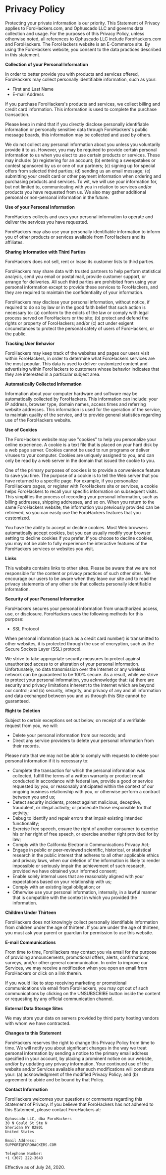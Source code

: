 <!-- status: Published -->
<!-- created: 2020-07-24 13:37:00+00:00 -->
<!-- language: en -->
<!-- title: Privacy Policy -->

# Privacy Policy

Protecting your private information is our priority. This Statement of Privacy applies to ForoHackers.com, and Ophuscado LLC and governs data collection and usage. For the purposes of this Privacy Policy, unless otherwise noted, all references to Ophuscado LLC include ForoHackers.com and ForoHackers. The ForoHackers website is an E-Commerce site. By using the ForoHackers website, you consent to the data practices described in this statement.

**Collection of your Personal Information**

In order to better provide you with products and services offered, ForoHackers may collect personally identifiable information, such as your:

- First and Last Name
- E-mail Address

If you purchase ForoHackers's products and services, we collect billing and credit card information. This information is used to complete the purchase transaction.

Please keep in mind that if you directly disclose personally identifiable information or personally sensitive data through ForoHackers's public message boards, this information may be collected and used by others.

We do not collect any personal information about you unless you voluntarily provide it to us. However, you may be required to provide certain personal information to us when you elect to use certain products or services. These may include: (a) registering for an account; (b) entering a sweepstakes or contest sponsored by us or one of our partners; (c) signing up for special offers from selected third parties; (d) sending us an email message; (e) submitting your credit card or other payment information when ordering and purchasing products and services. To wit, we will use your information for, but not limited to, communicating with you in relation to services and/or products you have requested from us. We also may gather additional personal or non-personal information in the future.

**Use of your Personal Information**

ForoHackers collects and uses your personal information to operate and deliver the services you have requested.

ForoHackers may also use your personally identifiable information to inform you of other products or services available from ForoHackers and its affiliates.

**Sharing Information with Third Parties**

ForoHackers does not sell, rent or lease its customer lists to third parties.

ForoHackers may share data with trusted partners to help perform statistical analysis, send you email or postal mail, provide customer support, or arrange for deliveries. All such third parties are prohibited from using your personal information except to provide these services to ForoHackers, and they are required to maintain the confidentiality of your information.

ForoHackers may disclose your personal information, without notice, if required to do so by law or in the good faith belief that such action is necessary to: (a) conform to the edicts of the law or comply with legal process served on ForoHackers or the site; (b) protect and defend the rights or property of ForoHackers; and/or (c) act under exigent circumstances to protect the personal safety of users of ForoHackers, or the public.

**Tracking User Behavior**

ForoHackers may keep track of the websites and pages our users visit within ForoHackers, in order to determine what ForoHackers services are the most popular. This data is used to deliver customized content and advertising within ForoHackers to customers whose behavior indicates that they are interested in a particular subject area.

**Automatically Collected Information**

Information about your computer hardware and software may be automatically collected by ForoHackers. This information can include: your IP address, browser type, domain names, access times and referring website addresses. This information is used for the operation of the service, to maintain quality of the service, and to provide general statistics regarding use of the ForoHackers website.

**Use of Cookies**

The ForoHackers website may use "cookies" to help you personalize your online experience. A cookie is a text file that is placed on your hard disk by a web page server. Cookies cannot be used to run programs or deliver viruses to your computer. Cookies are uniquely assigned to you, and can only be read by a web server in the domain that issued the cookie to you.

One of the primary purposes of cookies is to provide a convenience feature to save you time. The purpose of a cookie is to tell the Web server that you have returned to a specific page. For example, if you personalize ForoHackers pages, or register with ForoHackers site or services, a cookie helps ForoHackers to recall your specific information on subsequent visits. This simplifies the process of recording your personal information, such as billing addresses, shipping addresses, and so on. When you return to the same ForoHackers website, the information you previously provided can be retrieved, so you can easily use the ForoHackers features that you customized.

You have the ability to accept or decline cookies. Most Web browsers automatically accept cookies, but you can usually modify your browser setting to decline cookies if you prefer. If you choose to decline cookies, you may not be able to fully experience the interactive features of the ForoHackers services or websites you visit.

**Links**

This website contains links to other sites. Please be aware that we are not responsible for the content or privacy practices of such other sites. We encourage our users to be aware when they leave our site and to read the privacy statements of any other site that collects personally identifiable information.

**Security of your Personal Information**

ForoHackers secures your personal information from unauthorized access, use, or disclosure. ForoHackers uses the following methods for this purpose:

- SSL Protocol

When personal information (such as a credit card number) is transmitted to other websites, it is protected through the use of encryption, such as the Secure Sockets Layer (SSL) protocol.

We strive to take appropriate security measures to protect against unauthorized access to or alteration of your personal information. Unfortunately, no data transmission over the Internet or any wireless network can be guaranteed to be 100% secure. As a result, while we strive to protect your personal information, you acknowledge that: (a) there are security and privacy limitations inherent to the Internet which are beyond our control; and (b) security, integrity, and privacy of any and all information and data exchanged between you and us through this Site cannot be guaranteed.

**Right to Deletion**

Subject to certain exceptions set out below, on receipt of a verifiable request from you, we will:

- Delete your personal information from our records; and
- Direct any service providers to delete your personal information from their records.

Please note that we may not be able to comply with requests to delete your personal information if it is necessary to:

- Complete the transaction for which the personal information was collected, fulfill the terms of a written warranty or product recall conducted in accordance with federal law, provide a good or service requested by you, or reasonably anticipated within the context of our ongoing business relationship with you, or otherwise perform a contract between you and us;
- Detect security incidents, protect against malicious, deceptive, fraudulent, or illegal activity; or prosecute those responsible for that activity;
- Debug to identify and repair errors that impair existing intended functionality;
- Exercise free speech, ensure the right of another consumer to exercise his or her right of free speech, or exercise another right provided for by law;
- Comply with the California Electronic Communications Privacy Act;
- Engage in public or peer-reviewed scientific, historical, or statistical research in the public interest that adheres to all other applicable ethics and privacy laws, when our deletion of the information is likely to render impossible or seriously impair the achievement of such research, provided we have obtained your informed consent;
- Enable solely internal uses that are reasonably aligned with your expectations based on your relationship with us;
- Comply with an existing legal obligation; or
- Otherwise use your personal information, internally, in a lawful manner that is compatible with the context in which you provided the information.

**Children Under Thirteen**

ForoHackers does not knowingly collect personally identifiable information from children under the age of thirteen. If you are under the age of thirteen, you must ask your parent or guardian for permission to use this website.

**E-mail Communications**

From time to time, ForoHackers may contact you via email for the purpose of providing announcements, promotional offers, alerts, confirmations, surveys, and/or other general communication. In order to improve our Services, we may receive a notification when you open an email from ForoHackers or click on a link therein.

If you would like to stop receiving marketing or promotional communications via email from ForoHackers, you may opt out of such communications by clicking on the UNSUBSCRIBE button inside the content or requesting by any official communication channel.

**External Data Storage Sites**

We may store your data on servers provided by third party hosting vendors with whom we have contracted.

**Changes to this Statement**

ForoHackers reserves the right to change this Privacy Policy from time to time. We will notify you about significant changes in the way we treat personal information by sending a notice to the primary email address specified in your account, by placing a prominent notice on our website, and/or by updating any privacy information. Your continued use of the website and/or Services available after such modifications will constitute your: (a) acknowledgment of the modified Privacy Policy; and (b) agreement to abide and be bound by that Policy.

**Contact Information**

ForoHackers welcomes your questions or comments regarding this Statement of Privacy. If you believe that ForoHackers has not adhered to this Statement, please contact ForoHackers at:

    Ophuscado LLC, dba ForoHackers
    30 N Gould St Ste N
    Sheridan WY 82801
    United States

    Email Address:
    SUPPORT@FOROHACKERS.COM

    Telephone Number:
    +1 (307) 222-3643

Effective as of July 24, 2020.

